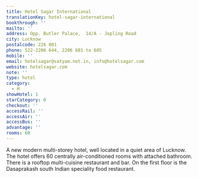```yaml
---
title: Hotel Sagar International
translationKey: hotel-sagar-international
bookthrough: ''
mailto: ''
address: Opp. Butler Palace,  14/A - Jopling Road
city: Lucknow
postalcode: 226 001
phone: 522-2206 644, 2206 601 to 605
mobile: ''
email: hotelsagar@satyam.net.in, info@hotelsagar.com
website: hotelsagar.com
note: ''
type: hotel
category:
  - H
showHotel: 1
starCategory: 0
checkout: ''
accessRail: ''
accessAir: ''
accessBus: ''
advantage: ''
rooms: 60
---
```

A new modern multi-storey hotel, well located in a quiet area of Lucknow. The hotel offers 60 centrally air-conditioned rooms with attached bathroom. There is a rooftop multi-cuisine restaurant and bar. On the first floor is the Dasaprakash south Indian speciality food restaurant.